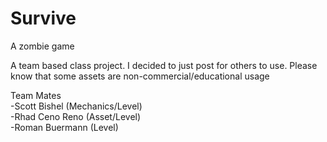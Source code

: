 # Survive
A zombie game

A team based class project.  I decided to just post for others to use.  Please know that some assets are non-commercial/educational usage

Team Mates</br>
-Scott Bishel (Mechanics/Level)</br>
-Rhad Ceno Reno (Asset/Level)</br>
-Roman Buermann (Level)</br>
